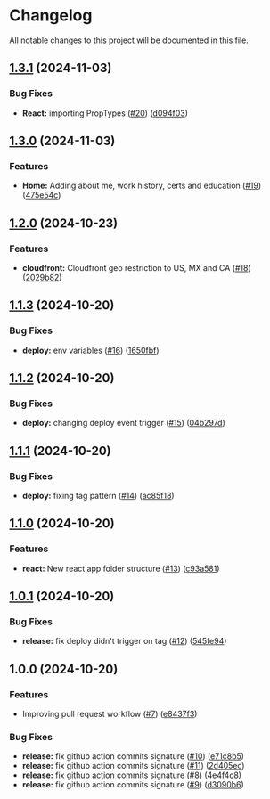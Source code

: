 # Changelog

All notable changes to this project will be documented in this file.

## [1.3.1](https://github.com/LuisOsuna117/luisosunadotcom/compare/v1.3.0...v1.3.1) (2024-11-03)


### Bug Fixes

* **React:** importing PropTypes ([#20](https://github.com/LuisOsuna117/luisosunadotcom/issues/20)) ([d094f03](https://github.com/LuisOsuna117/luisosunadotcom/commit/d094f0351a1987ec28ee68f135af43fa6bc8a6ad))

## [1.3.0](https://github.com/LuisOsuna117/luisosunadotcom/compare/v1.2.0...v1.3.0) (2024-11-03)


### Features

* **Home:** Adding about me, work history, certs and  education ([#19](https://github.com/LuisOsuna117/luisosunadotcom/issues/19)) ([475e54c](https://github.com/LuisOsuna117/luisosunadotcom/commit/475e54c5ea82b2220ea34a2ec086d6d0d16b1e73))

## [1.2.0](https://github.com/LuisOsuna117/luisosunadotcom/compare/v1.1.3...v1.2.0) (2024-10-23)


### Features

* **cloudfront:** Cloudfront geo restriction to US, MX and CA ([#18](https://github.com/LuisOsuna117/luisosunadotcom/issues/18)) ([2029b82](https://github.com/LuisOsuna117/luisosunadotcom/commit/2029b82f3927496076462179433141afcdb85861))

## [1.1.3](https://github.com/LuisOsuna117/luisosunadotcom/compare/v1.1.2...v1.1.3) (2024-10-20)


### Bug Fixes

* **deploy:** env variables ([#16](https://github.com/LuisOsuna117/luisosunadotcom/issues/16)) ([1650fbf](https://github.com/LuisOsuna117/luisosunadotcom/commit/1650fbf46732d7b84201fa6e5ac9b010bb679484))

## [1.1.2](https://github.com/LuisOsuna117/luisosunadotcom/compare/v1.1.1...v1.1.2) (2024-10-20)


### Bug Fixes

* **deploy:** changing deploy event trigger ([#15](https://github.com/LuisOsuna117/luisosunadotcom/issues/15)) ([04b297d](https://github.com/LuisOsuna117/luisosunadotcom/commit/04b297d28d613623056d46042f8a7b4e8cf7005a))

## [1.1.1](https://github.com/LuisOsuna117/luisosunadotcom/compare/v1.1.0...v1.1.1) (2024-10-20)


### Bug Fixes

* **deploy:** fixing tag pattern ([#14](https://github.com/LuisOsuna117/luisosunadotcom/issues/14)) ([ac85f18](https://github.com/LuisOsuna117/luisosunadotcom/commit/ac85f182ccda443090017b0eafba3c4f3fb15ace))

## [1.1.0](https://github.com/LuisOsuna117/luisosunadotcom/compare/v1.0.1...v1.1.0) (2024-10-20)


### Features

* **react:** New react app folder structure ([#13](https://github.com/LuisOsuna117/luisosunadotcom/issues/13)) ([c93a581](https://github.com/LuisOsuna117/luisosunadotcom/commit/c93a58125b662c6f02e752fd3e213fe1dad7d568))

## [1.0.1](https://github.com/LuisOsuna117/luisosunadotcom/compare/v1.0.0...v1.0.1) (2024-10-20)


### Bug Fixes

* **release:** fix deploy didn't trigger on tag ([#12](https://github.com/LuisOsuna117/luisosunadotcom/issues/12)) ([545fe94](https://github.com/LuisOsuna117/luisosunadotcom/commit/545fe9480a0934622b0428306bdf24924807c479))

## 1.0.0 (2024-10-20)


### Features

* Improving pull request workflow ([#7](https://github.com/LuisOsuna117/luisosunadotcom/issues/7)) ([e8437f3](https://github.com/LuisOsuna117/luisosunadotcom/commit/e8437f3e2a54533e0dabeb072553831dc27b3cb2))


### Bug Fixes

* **release:** fix github action commits signature ([#10](https://github.com/LuisOsuna117/luisosunadotcom/issues/10)) ([e71c8b5](https://github.com/LuisOsuna117/luisosunadotcom/commit/e71c8b5d0ef46945628a2aeb54296ca35dc8f757))
* **release:** fix github action commits signature ([#11](https://github.com/LuisOsuna117/luisosunadotcom/issues/11)) ([2d405ec](https://github.com/LuisOsuna117/luisosunadotcom/commit/2d405ecad6cc5938a493d6d6a2c10efc0cecab49))
* **release:** fix github action commits signature ([#8](https://github.com/LuisOsuna117/luisosunadotcom/issues/8)) ([4e4f4c8](https://github.com/LuisOsuna117/luisosunadotcom/commit/4e4f4c849fbf138850c4cc269f683a86670dd2a8))
* **release:** fix github action commits signature ([#9](https://github.com/LuisOsuna117/luisosunadotcom/issues/9)) ([d3090b6](https://github.com/LuisOsuna117/luisosunadotcom/commit/d3090b65b43faaa26af70c88f4fabda0c305a2c5))

